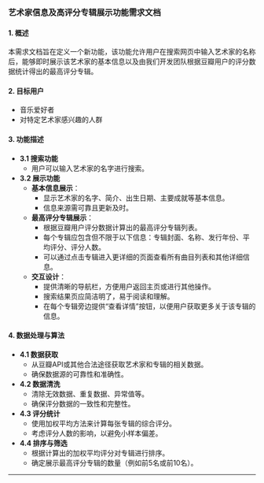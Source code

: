 ### 艺术家信息及高评分专辑展示功能需求文档
#### 1. 概述
本需求文档旨在定义一个新功能，该功能允许用户在搜索网页中输入艺术家的名称后，能够即时展示该艺术家的基本信息以及由我们开发团队根据豆瓣用户的评分数据统计得出的最高评分专辑。

#### 2. 目标用户
+ 音乐爱好者
+ 对特定艺术家感兴趣的人群

#### 3. 功能描述
+ **3.1 搜索功能**
    - 用户可以输入艺术家的名字进行搜索。
+ **3.2 展示功能**
    - **基本信息展示**：
        * 显示艺术家的名字、简介、出生日期、主要成就等基本信息。
        * 信息来源需可靠且更新及时。
    - **最高评分专辑展示**：
        * 根据豆瓣用户评分数据计算出的最高评分专辑列表。
        * 每个专辑应包含但不限于以下信息：专辑封面、名称、发行年份、平均评分、评分人数。
        * 可以通过点击专辑进入更详细的页面查看所有曲目列表和其他详细信息。
    - **交互设计**：
        * 提供清晰的导航栏，方便用户返回主页或进行其他操作。
        * 搜索结果页应简洁明了，易于阅读和理解。
        * 在每个专辑旁边提供“查看详情”按钮，以便用户获取更多关于该专辑的信息。

#### 4. 数据处理与算法
+ **4.1 数据获取**
    - 从豆瓣API或其他合法途径获取艺术家和专辑的相关数据。
    - 确保数据源的可靠性和准确性。
+ **4.2 数据清洗**
    - 清除无效数据、重复数据、异常值等。
    - 确保评分数据的一致性和完整性。
+ **4.3 评分统计**
    - 使用加权平均方法来计算每张专辑的综合评分。
    - 考虑评分人数的影响，以避免小样本偏差。
+ **4.4 排序与筛选**
    - 根据计算出的加权平均评分对专辑进行排序。
    - 确定展示最高评分专辑的数量（例如前5名或前10名）。

---

